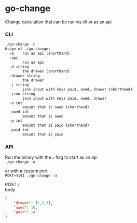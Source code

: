 # go-change

Change calculation that can be run via cli or as an api

### CLI

```sh
./go-change -h
Usage of ./go-change:
  -a	run as api (shorthand)
  -api
    	run as api
  -d string
    	the drawer (shorthand)
  -drawer string
    	the drawer
  -j string
    	json input with keys paid, owed, drawer (shorthand)
  -json string
    	json input with keys paid, owed, drawer
  -o int
    	amount that is owed (shorthand)
  -owed int
    	amount that is owed
  -p int
    	amount that is paid (shorthand)
  -paid int
    	amount that is paid
```

### API

Run the binary with the `a` flag to start as an api\
`./go-change -a`

or with a custom port\
`PORT=4141 ./go-change -a`

POST `/`\
body
```json
{
    "drawer": [1,2,3],
    "owed": 10,
    "paid": 14
}
```
